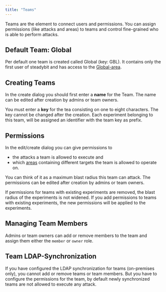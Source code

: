 ```yaml
---
title: "Teams"
---
```

Teams are the element to connect users and permissions. You can assign permissions (like attacks and areas) to teams and control fine-grained who is able to perform attacks.

## Default Team: Global
Per default one team is created called Global (key: GBL). It contains only the first user of steadybit and has access to the [Global-area](../50-set-up-areas).

## Creating Teams
In the create dialog you should first enter a **name** for the Team.
The name can be edited after creation by admins or team owners.

You must enter a **key** for the tea consisting on one to eight characters.
The key cannot be changed after the creation.
Each experiment belonging to this team, will be assigned an identifier with the team key as prefix.

## Permissions
In the edit/create dialog you can give permissions to
- the attacks a team is allowed to execute and
- which [areas](../50-set-up-areas) containing different targets the team is allowed to operate on.

You can think of it as a maximum blast radius this team can attack.
The permissions can be edited after creation by admins or team owners.

If permissions for teams with existing experiments are removed, the blast radius of the experiments is not widened.
If you add permissions to teams with existing experiments, the new permissions will be applied to the experiments.

## Managing Team Members
Admins or team owners can add or remove members to the team and assign them either the `member` or `owner` role.

## Team LDAP-Synchronization
If you have configured the LDAP synchronization for teams (on-premises only), you cannot add or remove teams or team members.
But you have to configure the permissions for the team, by default newly synchronized teams are not allowed to execute any attack.
